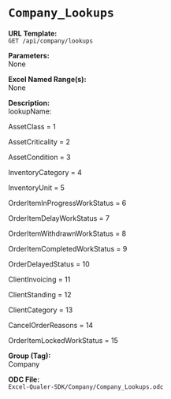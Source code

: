 # `Company_Lookups`

**URL Template:**  
`GET /api/company/lookups`

**Parameters:**  
None

**Excel Named Range(s):**  
None

**Description:**  
lookupName:
AssetClass = 1
AssetCriticality = 2
AssetCondition = 3
InventoryCategory = 4
InventoryUnit = 5
OrderItemInProgressWorkStatus = 6
OrderItemDelayWorkStatus = 7
OrderItemWithdrawnWorkStatus = 8
OrderItemCompletedWorkStatus = 9
OrderDelayedStatus = 10
ClientInvoicing = 11
ClientStanding = 12
ClientCategory = 13
CancelOrderReasons = 14
OrderItemLockedWorkStatus = 15

**Group (Tag):**  
Company

**ODC File:**  
`Excel-Qualer-SDK/Company/Company_Lookups.odc`
